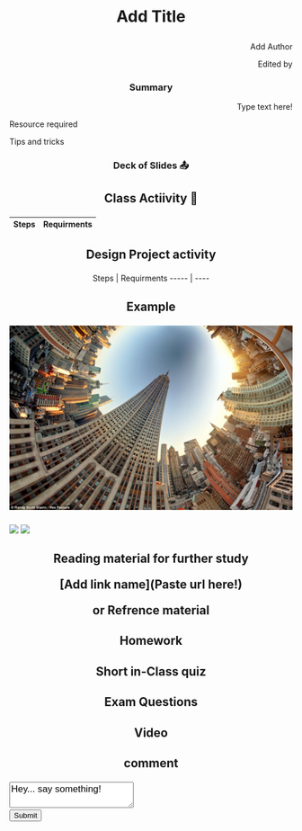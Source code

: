 # <p align = center> Add Title </p>
<p align = right> Add Author</p>
<p align = right> Edited by</p>


### <p align = center>Summary 
<p align = right>Type text here!</p>
<p align = left>Resource required </p>
<p align = left>Tips and tricks </p>


### <p align = center>Deck of Slides :outbox_tray:

## <p align = center>Class Actiivity :rocket:
Steps | Requirments
----- | ---- 




## <p align = center>Design Project activity

<p align = center> Steps | Requirments
----- | ---- </p>


## <p align = center>Example <p align = center>![](_fisheye_EmpireStatebuilding.jpg)
  
  ![](https://dl.dropboxusercontent.com/s/iytdl63bcj7xp13/IMG_20161021_182335.jpg?dl=0)
![](https://dl.dropboxusercontent.com/sh/gpqajy2krhgovi6/AACJbL6TlS1FwVnwn8kelCV6a?dl=0&lst=&preview=khushbu++-+Screen+Shot+2018-02-20+at+5.29.17+PM.png)


## <p align = center>Reading material for further study<p align = center>[Add link name](Paste url here!)<p align = center>or Refrence material

## <p align = center>Homework

## <p align = center>Short in-Class quiz
## <p align = center>Exam Questions 
## <p align = center>Video
## <p align = center>comment<form action="/html/tags/html_form_tag_action.cfm" method="post">
<div>
<textarea name="comments" id="comments" style="font-family:sans-serif;font-size:1.2em;">
Hey... say something!
</textarea>
</div>
<input type="submit" value="Submit">
</form>

